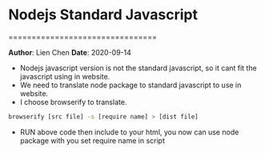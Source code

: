 # Nodejs Standard Javascript
================================

**Author**: Lien Chen  **Date**: 2020-09-14

* Nodejs javascript version is not the standard javascript, so it cant fit the javascript using in website.
* We need to translate node package to standard javascript to use in website.
* I choose browserify to translate.

```bash
browserify [src file] -s [require name] > [dist file]
```
* RUN above code then include to your html, you now can use node package with you set require name in script